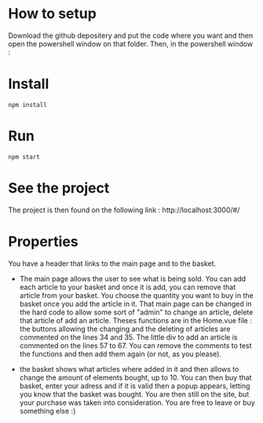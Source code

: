 # How to setup

Download the github depositery and put the code where you want and then open the powershell window on that folder.
Then, in the powershell window :

# Install

`npm install`

# Run

`npm start`

# See the project

The project is then found on the following link : http://localhost:3000/#/

# Properties

You have a header that links to the main page and to the basket.
- The main page allows the user to see what is being sold. You can add each article to your basket and once it is add, you can remove that article from your basket. You choose the quantity you want to buy in the basket once you add the article in it. That main page can be changed in the hard code to allow some sort of "admin" to change an article, delete that article of add an article. Theses functions are in the Home.vue file : the buttons allowing the changing and the deleting of articles are commented on the lines 34 and 35. The little div to add an article is commented on the lines 57 to 67. You can remove the comments to test the functions and then add them again (or not, as you please). 


- the basket shows what articles where added in it and then allows to change the amount of elements bought, up to 10. You can then buy that basket, enter your adress and if it is valid then a popup appears, letting you know that the basket was bought. You are then still on the site, but your purchase was taken into consideration. You are free to leave or buy something else :)
